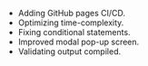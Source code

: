 - Adding GitHub pages CI/CD.
- Optimizing time-complexity.
- Fixing conditional statements.
- Improved modal pop-up screen.
- Validating output compiled.

